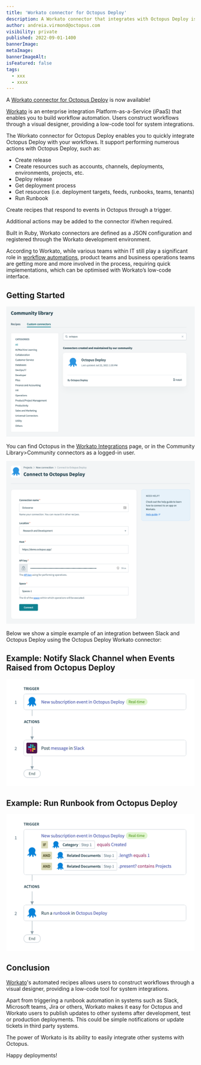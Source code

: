 ```yaml
---
title: 'Workato connector for Octopus Deploy'
description: A Workato connector that integrates with Octopus Deploy is now available.
author: andreia.virmond@octopus.com
visibility: private
published: 2022-09-01-1400
bannerImage:
metaImage:
bannerImageAlt:
isFeatured: false
tags:
  - xxx
  - xxxx
---
```


A [Workato connector for Octopus Deploy](https://www.workato.com/integrations/community/octopus-deploy) is now available!

[Workato](https://www.workato.com/) is an enterprise integration Platform-as-a-Service (iPaaS) that enables you to build workflow automation. Users construct workflows through a visual designer, providing a low-code tool for system integrations.

The Workato connector for Octopus Deploy enables you to quickly integrate Octopus Deploy with your workflows. It support performing numerous actions with Octopus Deploy, such as:

- Create release
- Create resources such as accounts, channels, deployments, environments, projects, etc.
- Deploy release
- Get deployment process
- Get resources (i.e. deployment targets, feeds, runbooks, teams, tenants)
- Run Runbook

Create recipes that respond to events in Octopus through a trigger.

Additional actions may be added to the connector if/when required.

Built in Ruby, Workato connectors are defined as a JSON configuration and registered through the Workato development environment.

According to Workato, while various teams within IT still play a significant role in [workflow automations](https://www.workato.com/the-connector/work-automation-index/), product teams and business operations teams are getting more and more involved in the process, requiring quick implementations, which can be optimised with Workato’s low-code interface.

## Getting Started

![](octopus-deploy-in-community-library.png)

You can find Octopus in the [Workato Integrations](https://www.workato.com/integrations) page, or in the Community Library>Community connectors as a logged-in user.

![](octopus-deploy-connection.png)

Below we show a simple example of an integration between Slack and Octopus Deploy using the Octopus Deploy Workato connector:

## Example: Notify Slack Channel when Events Raised from Octopus Deploy

![](octopus-deploy-and-slack.png)

## Example: Run Runbook from Octopus Deploy

![](new-project-trigger.png)

## Conclusion

[Workato](https://www.workato.com/)'s automated recipes allows users to construct workflows through a visual designer, providing a low-code tool for system integrations.

Apart from triggering a runbook automation in systems such as Slack, Microsoft teams, Jira or others, Workato makes it easy for Octopus and Workato users to publish updates to other systems after development, test or production deployments. This could be simple notifications or update tickets in third party systems.

The power of Workato is its ability to easily integrate other systems with Octopus.

Happy deployments!
